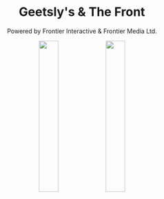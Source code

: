 <h1 align="center">
  Geetsly's & The Front
</h1>
<p align="center">Powered by Frontier Interactive & Frontier Media Ltd.</p>

<p align="middle">
  <a href="https://discord.gg/fedVdrp3M2"><img src="https://geetslys.net/assets/img/gcw-icon.png" width="30%" /></a>
  <a href="https://discord.gg/JvSc9Qt3VX"><img src="https://geetslys.net/assets/img/gcu-icon.png" width="30%" /></a>
</p>
